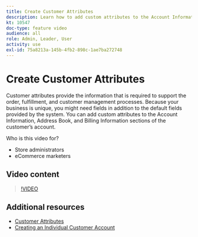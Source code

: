 ```yaml
---
title: Create Customer Attributes
description: Learn how to add custom attributes to the Account Information, Address Book, and Billing Information sections of a customer’s account.
kt: 10547
doc-type: feature video
audience: all
role: Admin, Leader, User
activity: use
exl-id: 75a8213a-145b-4fb2-898c-1ae7ba272748
---
```

# Create Customer Attributes

Customer attributes provide the information that is required to support the order, fulfillment, and customer management processes. Because your business is unique, you might need fields in addition to the default fields provided by the system. You can add custom attributes to the Account Information, Address Book, and Billing Information sections of the customer’s account. 

Who is this video for?

- Store administrators
- eCommerce marketers

## Video content

>[!VIDEO](https://video.tv.adobe.com/v/343661?quality=12&learn=on)

## Additional resources

- [Customer Attributes](https://docs.magento.com/user-guide/stores/attributes-customer.html)
- [Creating an Individual Customer Account](https://docs.magento.com/user-guide/customers/account-create.html)
